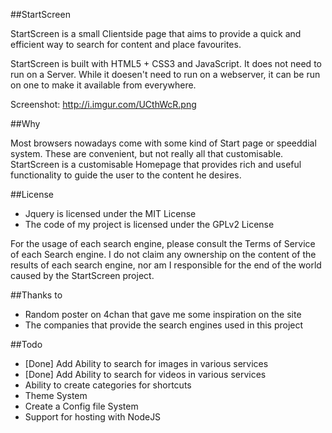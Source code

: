 ##StartScreen

StartScreen is a small Clientside page that aims to provide a quick and efficient way to search for
content and place favourites.

StartScreen is built with HTML5 + CSS3 and JavaScript. It does not need to run on a Server. While it
doesen't need to run on a webserver, it can be run on one to make it available from everywhere.

Screenshot: http://i.imgur.com/UCthWcR.png

##Why

Most browsers nowadays come with some kind of Start page or speeddial system. These are convenient, but
not really all that customisable. StartScreen is a customisable Homepage that provides rich and useful
functionality to guide the user to the content he desires.

##License
* Jquery is licensed under the MIT License
* The code of my project is licensed under the GPLv2 License

For the usage of each search engine, please consult the Terms of Service of each Search engine.
I do not claim any ownership on the content of the results of each search engine, nor am I responsible
for the end of the world caused by the StartScreen project.

##Thanks to
* Random poster on 4chan that gave me some inspiration on the site
* The companies that provide the search engines used in this project

##Todo
* [Done] Add Ability to search for images in various services
* [Done] Add Ability to search for videos in various services
* Ability to create categories for shortcuts
* Theme System
* Create a Config file System
* Support for hosting with NodeJS